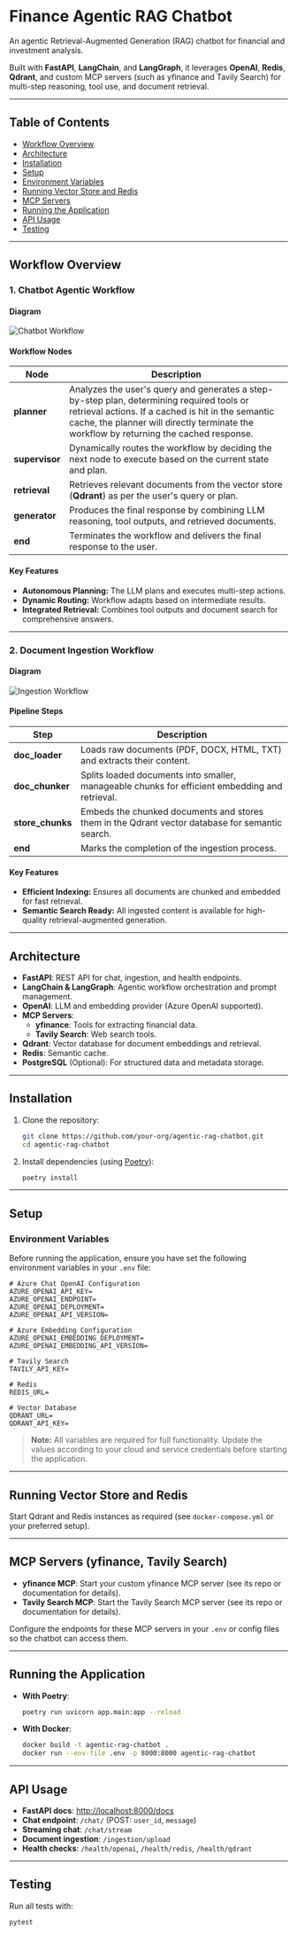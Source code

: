 # Finance Agentic RAG Chatbot

An agentic Retrieval-Augmented Generation (RAG) chatbot for financial and investment analysis.

Built with **FastAPI**, **LangChain**, and **LangGraph**, it leverages **OpenAI**, **Redis**, **Qdrant**, and custom MCP servers (such as yfinance and Tavily Search) for multi-step reasoning, tool use, and document retrieval.

---

## Table of Contents

- [Workflow Overview](#workflow-overview)
- [Architecture](#architecture)
- [Installation](#installation)
- [Setup](#setup)
- [Environment Variables](#environment-variables)
- [Running Vector Store and Redis](#running-vector-store-and-redis)
- [MCP Servers](#mcp-servers-yfinance-tavily-search)
- [Running the Application](#running-the-application)
- [API Usage](#api-usage)
- [Testing](#testing)
---

## Workflow Overview

### 1. Chatbot Agentic Workflow

#### **Diagram**
![Chatbot Workflow](assets/chat_graph.png)

#### **Workflow Nodes**

| Node        | Description                                                                                                   |
|-------------|--------------------------------------------------------------------------------------------------------------|
| **planner**     | Analyzes the user's query and generates a step-by-step plan, determining required tools or retrieval actions. If a cached is hit in the semantic cache, the planner will directly terminate the workflow by returning the cached response. |
| **supervisor**  | Dynamically routes the workflow by deciding the next node to execute based on the current state and plan.     |
| **retrieval**   | Retrieves relevant documents from the vector store (**Qdrant**) as per the user's query or plan.              |
| **generator**   | Produces the final response by combining LLM reasoning, tool outputs, and retrieved documents.                |
| **end**         | Terminates the workflow and delivers the final response to the user.                                         |

#### **Key Features**
- **Autonomous Planning:** The LLM plans and executes multi-step actions.
- **Dynamic Routing:** Workflow adapts based on intermediate results.
- **Integrated Retrieval:** Combines tool outputs and document search for comprehensive answers.

---

### 2. Document Ingestion Workflow

#### **Diagram**
![Ingestion Workflow](assets/ingestion_graph.png)

#### **Pipeline Steps**

| Step           | Description                                                                                       |
|----------------|--------------------------------------------------------------------------------------------------|
| **doc_loader**     | Loads raw documents (PDF, DOCX, HTML, TXT) and extracts their content.                           |
| **doc_chunker**    | Splits loaded documents into smaller, manageable chunks for efficient embedding and retrieval.     |
| **store_chunks**   | Embeds the chunked documents and stores them in the Qdrant vector database for semantic search.    |
| **end**            | Marks the completion of the ingestion process.                                                    |

#### **Key Features**
- **Efficient Indexing:** Ensures all documents are chunked and embedded for fast retrieval.
- **Semantic Search Ready:** All ingested content is available for high-quality retrieval-augmented generation.

---

## Architecture

- **FastAPI**: REST API for chat, ingestion, and health endpoints.
- **LangChain & LangGraph**: Agentic workflow orchestration and prompt management.
- **OpenAI**: LLM and embedding provider (Azure OpenAI supported).
- **MCP Servers**:
    - **yfinance**: Tools for extracting financial data.
    - **Tavily Search**: Web search tools.
- **Qdrant**: Vector database for document embeddings and retrieval.
- **Redis**: Semantic cache.
- **PostgreSQL** (Optional): For structured data and metadata storage.

---

## Installation

1. Clone the repository:
     ```bash
     git clone https://github.com/your-org/agentic-rag-chatbot.git
     cd agentic-rag-chatbot
     ```
2. Install dependencies (using [Poetry](https://python-poetry.org/)):
     ```bash
     poetry install
     ```

---

## Setup

### Environment Variables

Before running the application, ensure you have set the following environment variables in your `.env` file:

```env
# Azure Chat OpenAI Configuration
AZURE_OPENAI_API_KEY=
AZURE_OPENAI_ENDPOINT=
AZURE_OPENAI_DEPLOYMENT=
AZURE_OPENAI_API_VERSION=

# Azure Embedding Configuration
AZURE_OPENAI_EMBEDDING_DEPLOYMENT=
AZURE_OPENAI_EMBEDDING_API_VERSION=

# Tavily Search
TAVILY_API_KEY=

# Redis
REDIS_URL=

# Vector Database
QDRANT_URL=
QDRANT_API_KEY=
```

> **Note:** All variables are required for full functionality. Update the values according to your cloud and service credentials before starting the application.

---

## Running Vector Store and Redis

Start Qdrant and Redis instances as required (see `docker-compose.yml` or your preferred setup).

---

## MCP Servers (yfinance, Tavily Search)

- **yfinance MCP**: Start your custom yfinance MCP server (see its repo or documentation for details).
- **Tavily Search MCP**: Start the Tavily Search MCP server (see its repo or documentation for details).

Configure the endpoints for these MCP servers in your `.env` or config files so the chatbot can access them.

---

## Running the Application

- **With Poetry**:
    ```bash
    poetry run uvicorn app.main:app --reload
    ```
- **With Docker**:
    ```bash
    docker build -t agentic-rag-chatbot .
    docker run --env-file .env -p 8000:8000 agentic-rag-chatbot
    ```

---

## API Usage

- **FastAPI docs**: [http://localhost:8000/docs](http://localhost:8000/docs)
- **Chat endpoint**: `/chat/` (POST: `user_id`, `message`)
- **Streaming chat**: `/chat/stream`
- **Document ingestion**: `/ingestion/upload`
- **Health checks**: `/health/openai`, `/health/redis`, `/health/qdrant`

---

## Testing

Run all tests with:

```bash
pytest
```
